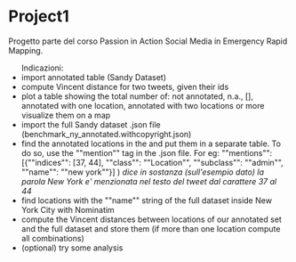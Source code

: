 # Project1
Progetto parte del corso Passion in Action Social Media in Emergency Rapid Mapping.


<ul>
  Indicazioni:
  <li>import annotated table (Sandy Dataset)</li>
  <li> compute Vincent distance for two tweets, given their ids </li>
  <li> plot a table showing the total number of: not annotated, n.a., [], annotated with one location, annotated with two locations or more visualize them on a map </li>
  <li> import the full Sandy dataset .json file (benchmark_ny_annotated.withcopyright.json) </li>
<li> find the annotated locations in the and put them in a separate table. To do so, use the ""mention"" tag in the .json file. For eg: ""mentions"": [{""indices"": [37, 44], ""class"": ""Location"", ""subclass"": ""admin"", ""name"": ""new york""}] ) <i> dice in sostanza (sull'esempio dato) la parola New York e' menzionata nel testo del tweet dal carattere 37 al 44 </i> </li> 
<li> find locations with the ""name"" string of the full dataset inside New York City with Nominatim </li>
<li> compute the Vincent distances between locations of our annotated set and the full dataset and store them (if more than one location compute all combinations) </li>
  <li> (optional) try some analysis </li>
</ul>
